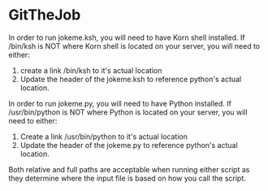 # GitTheJob
In order to run jokeme.ksh, you will need to have Korn shell installed.  If /bin/ksh is NOT where Korn shell is located on your server, you will need to either:
 1. create a link /bin/ksh to it's actual location
 2. Update the header of the jokeme.ksh to reference python's actual location.

In order to run jokeme.py, you will need to have Python installed.  If /usr/bin/python is NOT where Python is located on your server, you will need to either:
 1. Create a link /usr/bin/python to it's actual location
 2. Update the header of the jokeme.py to reference python's actual location.

Both relative and full paths are acceptable when running either script as they determine where the input file is based on how you call the script.
